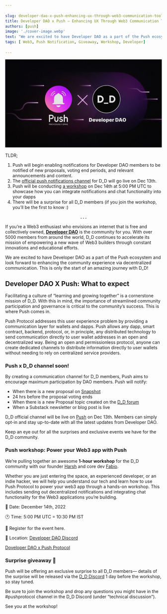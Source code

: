 ```yaml
---

slug: developer-dao-x-push-enhancing-ux-through-web3-communication-tools
title: Developer DAO x Push — Enhancing UX Through Web3 Communication Tools
authors: [push]
image: './cover-image.webp'
text: "We are excited to have Developer DAO as a part of the Push ecosystem and look forward to enhancing the community experience via decentralized communication. This is only the start of an amazing journey with D_D!"
tags: [ Web3, Push Notification, Giveaway, Workshop, Developer]

---
```


![Cover image of Developer DAO x Push — Enhancing UX Through Web3 Communication Tools](./cover-image.webp)
<!--truncate-->

TLDR;

1. Push will begin enabling notifications for Developer DAO members to be notified of new proposals, voting end periods, and relevant announcements and content.
2. The [official push notifications channel](https://app.push.org/) for D_D will go live on Dec 13th.
3. Push will be conducting [a workshop](https://lu.ma/d-d-push-protocol-workshop) on Dec 14th at 5:00 PM UTC to showcase how you can integrate notifications and chat functionality into your dapps
4. There will be a surprise for all D_D members (if you join the workshop, you’ll be the first to know :)
<center><b>.  .  .</b></center>

If you’re a Web3 enthusiast who envisions an internet that is free and collectively owned, <a href="https://www.developerdao.com/"><b>Developer DAO</b></a> is the community for you. With over 5000 members from around the world, D_D continues to accelerate its mission of empowering a new wave of Web3 builders through constant innovations and educational efforts.

We are excited to have Developer DAO as a part of the Push ecosystem and look forward to enhancing the community experience via decentralized communication. This is only the start of an amazing journey with D_D!

## Developer DAO X Push: What to expect
Facilitating a culture of “learning and growing together” is a cornerstone mission of D_D. With this in mind, the importance of streamlined community participation and governance is critical to the community’s success. This is where Push comes in.

Push Protocol addresses this user experience problem by providing a communication layer for wallets and dapps. Push allows any dapp, smart contract, backend, protocol, or, in principle, any distributed technology to send communication directly to user wallet addresses in an open and decentralized way. Being an open and permissionless protocol, anyone can create dedicated channels to distribute information directly to user wallets without needing to rely on centralized service providers.

### Push x D_D channel soon!
By creating a communication channel for D_D members, Push aims to encourage maximum participation by DAO members. Push will notify:

- When there is a new proposal on [Snapshot](https://snapshot.org/#/devdao.eth)
- 24 hrs before the proposal voting ends
- When there is a new Proposal topic created on the [D_D forum](https://forum.developerdao.com/c/proposals/5)
- When a Substack newsletter or blog post is live

D_D official channel will be live on [Push](https://app.push.org/) on Dec 13th. Members can simply opt-in and stay up-to-date with all the latest updates from Developer DAO.

Keep an eye out for all the surprises and exclusive events we have for the D_D community.

### Push workshop: Power your Web3 app with Push
We’re pulling together an awesome <b>1-hour workshop</b> for the D_D community with our founder [Harsh](https://twitter.com/harshrajat) and core dev [Fabio](https://twitter.com/learn4life6).

Whether you are just entering the space, an experienced developer, or an indie hacker, we will help you understand our tech and learn how to use Push Protocol to power your web3 app through a hands-on workshop. This includes sending out decentralized notifications and integrating chat functionality for the Web3 applications you’re building.

📅 Date: December 14th, 2022

🕐 Time: 5:00 PM UTC = 10:30 PM IST

🎫 Register for the event here.

📍 Location: [Developer DAO Discord](https://discord.com/invite/qzbGkGNR?event=1044770824135114823)

[Doveloper DAO x Push Protocol](https://twitter.com/developer_dao/status/1600576379145306114?ref_src=twsrc%5Etfw%7Ctwcamp%5Etweetembed%7Ctwterm%5E1600576379145306114%7Ctwgr%5Eb13769eb1bdf2a6c38faf9ec5ada9c60b0d4dd72%7Ctwcon%5Es1_&ref_url=https%3A%2F%2Fcdn.embedly.com%2Fwidgets%2Fmedia.html%3Ftype%3Dtext2Fhtmlkey%3Da19fcc184b9711e1b4764040d3dc5c07schema%3Dtwitterurl%3Dhttps3A%2F%2Ftwitter.com%2Fdeveloper_dao%2Fstatus%2F1600576379145306114image%3Dhttps3A%2F%2Fi.embed.ly%2F1%2Fimage3Furl3Dhttps253A252F252Fabs.twimg.com252Ferrors252Flogo46x38.png26key3Da19fcc184b9711e1b4764040d3dc5c07)

### Surprise giveaway 👀
Push will be offering an exclusive surprise to all D_D members— details of the surprise will be released via the [D_D Discord](https://discord.com/invite/qzbGkGNR?event=1044770824135114823) 1 day before the workshop, so stay tuned.

Be sure to join the workshop and drop any questions you might have in the #pushprotocol channel in the D_D Discord (under “technical discussion”).

See you at the workshop!




